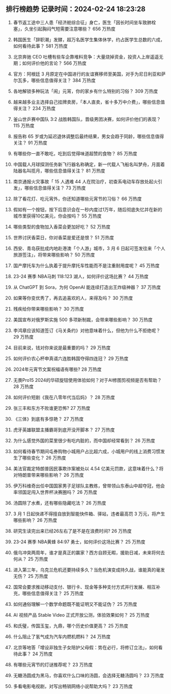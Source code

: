 
## 排行榜趋势 记录时间：2024-02-24 18:23:28
  
  1. 春节返工途中三人患「经济舱综合征」身亡，医生「因长时间坐车致肺栓塞」，久坐引起胸闷气短需要注意哪些？ 656 万热度
    
  2. 韩国医生「辞职潮」发酵，超万名医学生集体休学，约占医学生总数的六成，如何看待此事？ 581 万热度
    
  3. 北京奔驰 CEO 吐槽有些车企靠堆料竞争：大量烧掉资金，投资人上岸遥遥无期；如何评价他的言论？ 566 万热度
    
  4. 官方：阿根廷 3 月原定在中国进行的友谊赛移师至美国，对手为尼日利亚和萨尔瓦多，哪些信息值得关注？ 384 万热度
    
  5. 各地解锁多种玩法「闹」元宵，你的家乡有什么特别的习俗？ 309 万热度
    
  6. 越来越多业主选择自己挂牌卖房，「本人直卖，省十多万中介费」，哪些信息值得关注？ 234 万热度
    
  7. 釜山世乒赛中国队 3:2 战胜韩国队，晋级男团决赛，如何评价他们的表现？ 115 万热度
    
  8. 报告称 65 岁或为延迟退休调整后最终结果，男女会趋于同龄，哪些信息值得关注？ 91 万热度
    
  9. 有哪些你一直不敢吃，吃到后觉得味道超赞的食物？ 85 万热度
    
  10. 中国载人月球探测任务新飞行器名称确定，新一代载人飞船名叫梦舟，月面着陆器名叫揽月，哪些信息值得关注？ 81 万热度
    
  11. 南京通报火灾事故「 15 人遇难 44 人在院治疗，初查系电动车存放处起火引发」，哪些信息值得关注？ 73 万热度
    
  12. 除了看花灯、吃元宵外，你还知道哪些元宵节的习俗？ 66 万热度
    
  13. 假如有一个按钮，按下后意识会在一秒内度过1万年，随后彻底失忆并在新的城市里获得10亿美元，你会按吗？ 55 万热度
    
  14. 哪些类型的食物加入香菜会更加好吃？ 52 万热度
    
  15. 世界讨厌香菜日，你对香菜是爱还是恨？ 51 万热度
    
  16. 西安、青岛获批成内地赴港澳「个人游」城市，3 月 6 日起可签发往来「个人旅游签注」，将带来哪些影响？ 50 万热度
    
  17. 国产摩托车为什么执着于提升摩托车性能而不是注重耐用度呢？ 45 万热度
    
  18. 23-24 赛季 NBA马刺 118:123 湖人，如何评价这场比赛？ 44 万热度
    
  19. 从 ChatGPT 到 Sora，为何 OpenAI 能连续打造出王炸级神器？ 37 万热度
    
  20. 如果等你变优秀了，再去追喜欢的人，来得及吗？ 30 万热度
    
  21. 残疾给你带来哪些影响？ 30 万热度
    
  22. 美国宣布对俄罗斯实施 500 多项新制裁，会带来哪些影响？ 30 万热度
    
  23. 李鸿章应该知道签订《马关条约》对他意味着什么，但他为什么不拒绝呢？ 29 万热度
    
  24. 目前来说，钱对你来说是最重要的吗？ 29 万热度
    
  25. 如何评价农心杯申真谞六连胜韩国夺得四连冠？ 29 万热度
    
  26. 2024年元宵节文案祝福语有哪些? 28 万热度
    
  27. 无畏Pro15 2024的华硕旋钮使用体验如何？对于AI修图剪视频是否有帮助？ 28 万热度
    
  28. 如何评价短剧《我在八零年代当后妈》？ 28 万热度
    
  29. 张三丰和东方不败谁更恐怖? 27 万热度
    
  30. 《三体》到底有多惊艳？ 27 万热度
    
  31. 虎牙英雄联盟主播霸哥到底开没开脚本？ 27 万热度
    
  32. 为什么感觉外国的菜里很少有吃内脏的，而中国却经常看到？ 26 万热度
    
  33. 如何看待春节期间屯券购物小城用户占比超六成，小城用户的线上消费习惯发生了哪些变化？ 26 万热度
    
  34. 美法官裁定特朗普因民事欺诈案被处以 4.54 亿美元罚款，这意味着什么？将对特朗普带来哪些影响？ 26 万热度
    
  35. 伊万科维奇出任中国国家男子足球队主教练，曾带领山东泰山中超夺冠，他会率领国足闯入世界杯决赛圈吗？ 26 万热度
    
  36. 汤圆除了水煮，还有哪些隐藏吃法？ 26 万热度
    
  37. 3 月 1 日起快递不得擅自放到智能快件箱、驿站，违者最高罚 3 万元，将产生哪些影响？ 26 万热度
    
  38. 研究生读完出来已经26左右了是不是在浪费时间? 26 万热度
    
  39. 23-24 赛季 NBA黄蜂 84:97 勇士，如何评价这场比赛？ 25 万热度
    
  40. 俄乌冲突两周年，谁才是真正的赢家？西方自顾无暇，援助日减，未来将何去何从？ 25 万热度
    
  41. 进入第三年，乌克兰危机还要持续多久？当危机演变成持久战，谁能真的毫发无伤？ 25 万热度
    
  42. 国常会要求推动移动支付、银行卡、现金等多种支付方式并行发展、相互补充，哪些信息值得关注？ 25 万热度
    
  43. 如何通俗理解一个数学命题既不能证明又不能证伪？ 25 万热度
    
  44. AI 视频产品 Stable Video 正式开放公测，体验效果如何？ 25 万热度
    
  45. 和氏璧，传国玉玺，九鼎，哪个历史价值更高？ 25 万热度
    
  46. 什么阻止了氢气成为汽车内燃机燃料？ 24 万热度
    
  47. 北京等地答「增设非独生子女陪护父母假：势在必行，将修订立法」，如何看待此事？ 24 万热度
    
  48. 有哪些元宵节的灯谜推荐呢？ 23 万热度
    
  49. 无糖汤圆成为黑马，你喜欢什么口味的汤圆，会选择无糖汤圆吗？ 23 万热度
    
  50. 多看电影电视剧，对写出畅销网络小说帮助大吗？ 23 万热度
    
